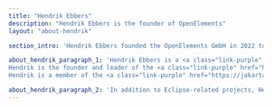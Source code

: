 ```yaml
---
title: "Hendrik Ebbers"
description: "Hendrik Ebbers is the founder of OpenElements"
layout: "about-hendrik"

section_intro: 'Hendrik Ebbers founded the OpenElements GmbH in 2022 to create a company that strengthens open source and open collaboration with a strong focus on the Java ecosystem.'

about_hendrik_paragraph_1: 'Hendrik Ebbers is a <a class="link-purple" href="https://javachampions.org" target="_blank">Java champion</a>, a member of <a class="link-purple" href="https://www.jcp.org/en/home/index" target="_blank">JSR expert groups</a> and a JavaOne rockstar. He has achieved all this through his passion for open source and communities. 
Hendrik is the founder and leader of the <a class="link-purple" href="https://www.meetup.com/jug-dortmund/" target="_blank">Java user group Dortmund</a> and gives talks and presentations at conferences and selected user groups worldwide.
Hendrik is a member of the <a class="link-purple" href="https://jakarta.ee/" target="_blank">JakartaEE working group (WG)</a> and the <a class="link-purple" href="https://adoptium.net/" target="_blank">Adoptium WG</a>. In addition, Hendrik Ebbers is a member of the <a class="link-purple" href="https://www.eclipse.org/org/foundation/directors.php" target="_blank">Board of Directors</a> of the Eclipse Foundation.'

about_hendrik_paragraph_2: 'In addition to Eclipse-related projects, Hendrik also contributes to other open source software (OSS). For example, he is a core committer of the <a class="link-purple" href="https://hedera.com/" target="_blank">Hedera Hashgraph</a>, the only open source public ledger written in Java. He helps Hedera and <a class="link-purple" href="https://swirldslabs.com/" target="_blank">Swirlds Labs</a> develop secure, fast, and reliable components using open source standards and well-known workflows.'
---
```

